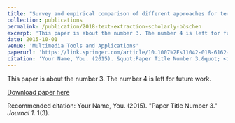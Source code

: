 ```yaml
---
title: "Survey and empirical comparison of different approaches for text extraction from scholarly figures"
collection: publications
permalink: /publication/2018-text-extraction-scholarly-böschen
excerpt: 'This paper is about the number 3. The number 4 is left for future work.'
date: 2015-10-01
venue: 'Multimedia Tools and Applications'
paperurl: 'https://link.springer.com/article/10.1007%2Fs11042-018-6162-7'
citation: 'Your Name, You. (2015). &quot;Paper Title Number 3.&quot; <i>Journal 1</i>. 1(3).'
---
```

This paper is about the number 3. The number 4 is left for future work.

[Download paper here](http://academicpages.github.io/files/paper3.pdf)

Recommended citation: Your Name, You. (2015). "Paper Title Number 3." <i>Journal 1</i>. 1(3).
